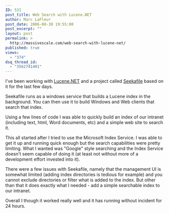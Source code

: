 ```yaml
---
ID: 531
post_title: Web Search with Lucene.NET
author: Marc LaFleur
post_date: 2006-08-30 19:55:00
post_excerpt: ""
layout: post
permalink: >
  http://massivescale.com/web-search-with-lucene-net/
published: true
views:
  - "374"
dsq_thread_id:
  - "3562741401"
---
```

<p>I've been working with <a href="http://www.dotlucene.net/" target="_blank">Lucene.NET</a> and a project called <a href="http://www.seekafile.org/" target="_blank">Seekafile</a> based on it for the last few days. </p>  <p>Seekafile runs as a windows service that builds a Lucene index in the background. You can then use it to build Windows and Web clients that search that index. </p>  <p>Using a few lines of code I was able to quickly build an index of our intranet (including text, html, Word documents, etc) and a simple web site to search it. </p>  <p>This all started after I tried to use the Microsoft Index Service. I was able to get it up and running quick enough but the search capabilities were pretty limiting. What I wanted was &quot;Google&quot; style searching and the Index Service doesn't seem capable of doing it (at least not without more of a development effort invested into it).</p>  <p>There were a few issues with Seekafile, namely that the management UI is somewhat limited (adding index directories is tedious for example) and you cannot exclude directories or filter what is added to the index. But other than that it does exactly what I needed - add a simple searchable index to our intranet. </p>  <p>Overall I though it worked really well and it has running without incident for 24 hours. </p>